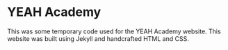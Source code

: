 # YEAH Academy

This was some temporary code used for the YEAH Academy website. This website was built using Jekyll and handcrafted HTML and CSS.
